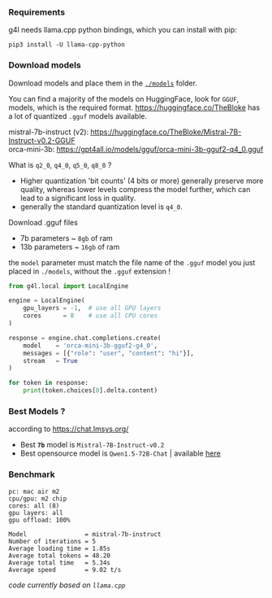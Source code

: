 ### Requirements
g4l needs llama.cpp python bindings, which you can install with pip:

```
pip3 install -U llama-cpp-python
```

### Download models
Download models and place them in the [`./models`](/models) folder.

You can find a majority of the models on HuggingFace, look for `GGUF`, models, which is the required format.
https://huggingface.co/TheBloke has a lot of quantized `.gguf` models available.

mistral-7b-instruct (v2): https://huggingface.co/TheBloke/Mistral-7B-Instruct-v0.2-GGUF   
orca-mini-3b: https://gpt4all.io/models/gguf/orca-mini-3b-gguf2-q4_0.gguf

What is `q2_0`, `q4_0`, `q5_0`, `q8_0` ?
- Higher quantization 'bit counts' (4 bits or more) generally preserve more quality, whereas lower levels compress the model further, which can lead to a significant loss in quality.
- generally the standard quantization level is `q4_0`.

Download .gguf files
- 7b parameters ~ `8gb` of ram
- 13b parameters ~ `16gb` of ram

the `model` parameter must match the file name of the `.gguf` model you just placed in `./models`, without the `.gguf` extension !


```py
from g4l.local import LocalEngine

engine = LocalEngine(
    gpu_layers = -1,  # use all GPU layers
    cores      = 0    # use all CPU cores
)

response = engine.chat.completions.create(
    model    = 'orca-mini-3b-gguf2-g4_0',
    messages = [{"role": "user", "content": "hi"}],
    stream   = True
)

for token in response:
    print(token.choices[0].delta.content)
```

### Best Models ?
according to https://chat.lmsys.org/ 

- Best **`7b`** model is `Mistral-7B-Instruct-v0.2`
- Best opensource  model is `Qwen1.5-72B-Chat` | available [here](https://huggingface.co/Qwen/Qwen1.5-72B-Chat-GGUF/tree/main)

### Benchmark

```
pc: mac air m2
cpu/gpu: m2 chip
cores: all (8)
gpu layers: all
gpu offload: 100%

Model                = mistral-7b-instruct
Number of iterations = 5
Average loading time = 1.85s
Average total tokens = 48.20
Average total time   = 5.34s
Average speed        = 9.02 t/s
```


*code currently based on `llama.cpp`*
